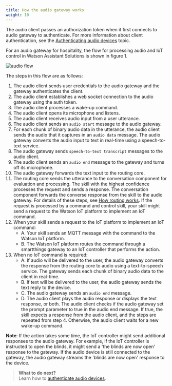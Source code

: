 ```yaml
---
title: How the audio gateway works
weight: 10
---
```

The audio client passes an authorization token when it first connects to audio gateway to authenticate. For more information about client authentication, see the [Authenticating audio devices]({{site.baseurl}}/audio_single/audio_authentication/) topic.

For an audio gateway for hospitality, the flow for processing audio and IoT control in Watson Assistant Solutions is shown in figure 1.

![audio flow]({{site.baseurl}}/audio_single/flow_single.PNG)

The steps in this flow are as follows:
1. The audio client sends user credentials to the audio gateway and the gateway authenticates the client.
2. The audio client establishes a web socket connection to the audio gateway using the auth token.
3. The audio client processes a wake-up command.
4. The audio client opens its microphone and listens.
5. The audio client receives audio input from a user utterance.
6. The audio client sends an `audio start` message to the audio gateway.
7. For each chunk of binary audio data in the utterance, the audio client sends the audio that it captures in an `audio data` message. The audio gateway converts the audio input to text in real-time using a speech-to-text service.
8. The audio gateway sends `speech-to-text transcript` messages to the audio client.
9. The audio client sends an `audio end` message to the gateway and turns off its microphone.
10. The audio gateway forwards the text input to the routing core.
11. The routing core sends the utterance to the conversation component for evaluation and processing. The skill with the highest confidence processes the request and sends a response. The conversation component forwards the converse response from the skill to the audio gateway. For details of these steps, see [How routing works]({{site.baseurl}}/understand-service/how-it-works/). If the request is processed by a command and control skill, your skill might send a request to the Watson IoT platform to implement an IoT command.
12. When your skill sends a request to the IoT platform to implement an IoT command:
    - A. Your skill sends an MQTT message with the command to the Watson IoT platform.
    - B. The Watson IoT platform routes the command through a smartthings gateway to an IoT controller that performs the action.
13. When no IoT command is required:
    - A. If audio will be delivered to the user, the audio gateway converts the response from the routing core to audio using a text-to-speech service.  The gateway sends each chunk of binary audio data to the client in real-time.
    - B. If text will be delivered to the user, the audio gateway sends the text reply to the device.
    - C. The audio gateway sends an `audio end` message.
    - D. The audio client plays the audio response or displays the text response, or both. The audio client checks if the audio gateway set the prompt parameter to true in the audio end message. If true, the skill expects a response from the audio client, and the steps are repeated from step 4.  Otherwise, the audio client waits for a new wake-up command.

**Note**: If the action takes some time, the IoT controller might send additional responses to the audio gateway. For example, if the IoT controller is instructed to open the blinds, it might send a 'the blinds are now open' response to the gateway.  If the audio device is still connected to the gateway, the audio gateway streams the 'blinds are now open' response to the device.

> **What to do next?**<br/>
Learn how to [authenticate audio devices]({{site.baseurl}}/audio_single/audio_authentication/).
